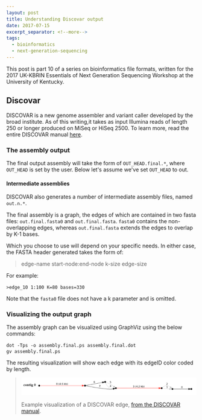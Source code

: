 ```yaml
---
layout: post
title: Understanding Discovar output
date: 2017-07-15
excerpt_separator: <!--more-->
tags:
  - bioinformatics
  - next-generation-sequencing
---
```


This post is part 10 of a series on bioinformatics file formats, written for the 2017 UK-KBRIN Essentials of Next 
Generation Sequencing Workshop at the University of Kentucky.

## Discovar


DISCOVAR is a new genome assembler and variant caller developed by the broad institute. As of this writing,it takes as input Illumina reads of length 250 or longer produced on MiSeq or HiSeq 2500.  To learn more, read the entire DISCOVAR manual [here](https://docs.google.com/document/d/1U_o-Z0dJ0QKiJn86AV2o_YHiFzUtW9c57eh3tYjkINc/edit).


### The assembly output

The final output assembly will take the form of `OUT_HEAD.final.*`, where `OUT_HEAD` is set by the user.  Below let's assume we've set `OUT_HEAD` to out.

<!--more-->  

#### Intermediate assemblies

DISCOVAR also generates a number of intermediate assembly files, named `out.n.*`.
 
The final assembly is a graph, the edges of which are contained in two fasta files: `out.final.fasta0` and `out.final.fasta`.  `fasta0` contains the non-overlapping edges, whereas `out.final.fasta` extends the edges to overlap by K-1 bases.
  
Which you choose to use will depend on your specific needs.  In either case, the FASTA header generated takes the form of:

>edge-name	start-node:end-node k-size	edge-size

For example:

```
>edge_10 1:100 K=80 bases=330
```

Note that the `fasta0` file does not have a k parameter and is omitted.

### Visualizing the output graph

The assembly graph can be visualized using GraphViz using the below commands:

```
dot -Tps -o assembly.final.ps assembly.final.dot
gv assembly.final.ps
```

The resulting visualization will show each edge with its edgeID color coded by length.

> ![Edge illustration](/assets/img/discovar/discovar_graph.png)
> 
> Example visualization of a DISCOVAR edge, [from the DISCOVAR manual](https://docs.google.com/document/d/1U_o-Z0dJ0QKiJn86AV2o_YHiFzUtW9c57eh3tYjkINc/edit).

